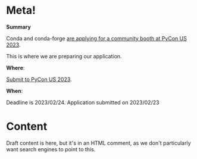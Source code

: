 # Meta!

**Summary**

Conda and conda-forge [are applying for a community booth at PyCon US 2023](https://us.pycon.org/2023/applications/apply/community-booth/).

This is where we are preparing our application.


**Where**:

[Submit to PyCon US 2023](https://us.pycon.org/2023/applications/apply/community-booth/).

**When**:

Deadline is 2023/02/24.  Application submitted on 2023/02/23

# Content

Draft content is here, but it's in an HTML comment, as we don't particularly want search engines to point to this.

<!--

Note that Markdown does not appear to be supported.

## Organization name*

Name of organization/project

`conda and conda-forge`

## Contact name*

Name of contact person

`Dave Clements`

## Contact email*

Email of contact person

`dclements@anaconda.com`


## Have you had a community booth at PyCon US before?

* Unknown
* Yes
* **No**

DC: I really want to say no.  Does anyone know if either organization has had a booth at PyCon before?


## Organization type

What type of organization or project are you - nonprofit, independent open source project, other?

* **Non-profit**
* Independent open source project
* Other

We are both part of NumFOCUS which is a non-profit, but the project's themselves are not non-profits.

DC: I say we go with Non-Profit.


## Project description

If you are an open source project, please share a short description of your project in 1-3 sentences (You may want to tell us how Python is involved in your project, what the purpose of your project is, how long has your project existed?). Please also share a GitHub url.

There is no specific character limit.

### Description 1

`conda-forge (https://conda-forge.org/) is a widely used package repository in the Python ecosystem that is built on the conda packaging ecosystem. The conda ecosystem (https://conda.io/) supports package and run-time environment management on multiple operating systems (including Linux, Windows, and macOS), and supports packages written in any programming language (or even in multiple languages).`

DC: Note the use of conda.io instead of conda.org.  conda.org would be better, but it likely won't be up by the time the booth aplications are reviewed.

### Description 2

`conda and conda-forge support open source package management that works across multiple operating systems and supports packages implemented in any (or multiple) programming language(s).  conda-forge (https://conda-forge.org/) is a widely used conda-compatible repository with over 20,00 packages, most of them written in Python.  The conda ecosystem (https://conda.io) is a set of tools and repositories that make package and run-time environment management accessible to over 30 million users.`

### Description 3

`Your idea here`


## Booth use

In 1-3 sentences, can you tell us how you hope to use your booth and/or what benefits you hope to get out of having your booth at PyCon US?

### Proposal 1

`We hope to increase awareness of the conda-forge repository and the rest of the conda ecosystem. We also plan to answer questions from users and potential users, and to communicate conda's status as an open source, NumFOCUS fiscally sponsored project.`

### Proposal 2

`Your idea here.`

-->